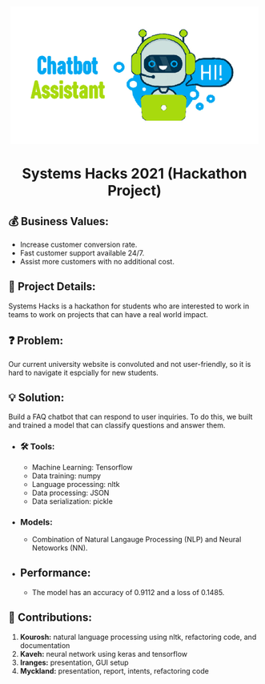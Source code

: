 <p align="center">
  <img width=495 height=275 src="images/chatbot-assistant.png" />
</p>
<h1 align="center">Systems Hacks 2021 (Hackathon Project)</h1>


## 💰 **Business Values:**
- Increase customer conversion rate.
- Fast customer support available 24/7.
- Assist more customers with no additional cost.

## 📝 **Project Details:**
Systems Hacks is a hackathon for students who are interested to work in teams to work on projects that can have a real world impact.

## ❓ **Problem:**
Our current university website is convoluted and not user-friendly, so it is hard to navigate it espcially for new students.

## 💡 **Solution:**
Build a FAQ chatbot that can respond to user inquiries. To do this, we built and trained a model that can classify questions and answer them.

- ### 🛠️ Tools:
    * Machine Learning: Tensorflow
    * Data training: numpy
    * Language processing: nltk 
    * Data processing: JSON
    * Data serialization: pickle

- ### Models:
    * Combination of Natural Langauge Processing (NLP) and Neural Netoworks (NN).

- ## **Performance:**
    * The model has an accuracy of 0.9112 and a loss of 0.1485.

## 🤝 **Contributions:**
1. **Kourosh:** natural language processing using nltk, refactoring code, and documentation
2. **Kaveh:** neural network using keras and tensorflow
3. **Iranges:** presentation, GUI setup
4. **Myckland:** presentation, report, intents, refactoring code
